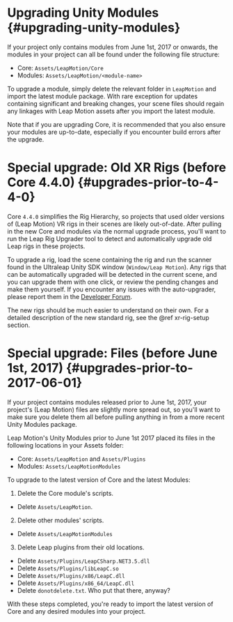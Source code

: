 # Upgrading Unity Modules {#upgrading-unity-modules}

If your project only contains modules from June 1st, 2017 or onwards, the modules in your project can all be found under the following file structure:

- Core: `Assets/LeapMotion/Core`
- Modules: `Assets/LeapMotion/<module-name>`

To upgrade a module, simply delete the relevant folder in `LeapMotion` and import the latest module package. With rare exception for updates containing significant and breaking changes, your scene files should regain any linkages with Leap Motion assets after you import the latest module.

Note that if you are upgrading Core, it is recommended that you also ensure your modules are up-to-date, especially if you encounter build errors after the upgrade.

# Special upgrade: Old XR Rigs (before Core 4.4.0) {#upgrades-prior-to-4-4-0}

Core `4.4.0` simplifies the Rig Hierarchy, so projects that used older versions of (Leap Motion) VR rigs in their scenes are likely out-of-date. After pulling in the new Core and modules via the normal upgrade process, you'll want to run the Leap Rig Upgrader tool to detect and automatically upgrade old Leap rigs in these projects.

To upgrade a rig, load the scene containing the rig and run the scanner found in the Ultraleap Unity SDK window (`Window/Leap Motion`). Any rigs that can be automatically upgraded will be detected in the current scene, and you can upgrade them with one click, or review the pending changes and make them yourself. If you encounter any issues with the auto-upgrader, please report them in the [Developer Forum][devforum].

The new rigs should be much easier to understand on their own. For a detailed description of the new standard rig, see the @ref xr-rig-setup section.

[devforum]: https://forums.leapmotion.com/c/development

# Special upgrade: Files (before June 1st, 2017) {#upgrades-prior-to-2017-06-01}

If your project contains modules released prior to June 1st, 2017, your project's (Leap Motion) files are slightly more spread out, so you'll want to make sure you delete them all before pulling anything in from a more recent Unity Modules package.

Leap Motion's Unity Modules prior to June 1st 2017 placed its files in the following locations in your Assets folder:

- Core: `Assets/LeapMotion` and `Assets/Plugins`
- Modules: `Assets/LeapMotionModules`

To upgrade to the latest version of Core and the latest Modules:

1. Delete the Core module's scripts.
  - Delete `Assets/LeapMotion`.
2. Delete other modules' scripts.
  - Delete `Assets/LeapMotionModules`
3. Delete Leap plugins from their old locations.
  - Delete `Assets/Plugins/LeapCSharp.NET3.5.dll`
  - Delete `Assets/Plugins/libLeapC.so`
  - Delete `Assets/Plugins/x86/LeapC.dll`
  - Delete `Assets/Plugins/x86_64/LeapC.dll`
  - Delete `donotdelete.txt`. Who put that there, anyway?

With these steps completed, you're ready to import the latest version of Core and any desired modules into your project.
